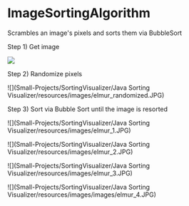 # ImageSortingAlgorithm
Scrambles an image's pixels and sorts them via BubbleSort


Step 1) Get image

![](Small-Projects/SortingVisualizer/Java_Sorting_Visualizer/resources/images/images/elmur_4.JPG)


Step 2) Randomize pixels

![](Small-Projects/SortingVisualizer/Java Sorting Visualizer/resources/images/elmur_randomized.JPG)


Step 3) Sort via Bubble Sort until the image is resorted

![](Small-Projects/SortingVisualizer/Java Sorting Visualizer/resources/images/elmur_1.JPG)


![](Small-Projects/SortingVisualizer/Java Sorting Visualizer/resources/images/elmur_2.JPG)


![](Small-Projects/SortingVisualizer/Java Sorting Visualizer/resources/images/elmur_3.JPG)


![](Small-Projects/SortingVisualizer/Java Sorting Visualizer/resources/images/images/elmur_4.JPG)
